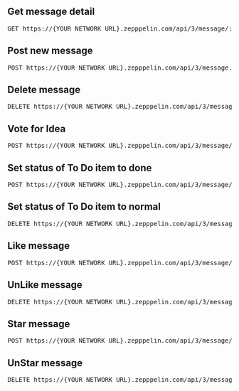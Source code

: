 
## Get message detail

<pre class="terminal">
GET https://{YOUR_NETWORK_URL}.zepppelin.com/api/3/message/:message_id.json
</pre>

## Post new message

<pre class="terminal">
POST https://{YOUR_NETWORK_URL}.zepppelin.com/api/3/message.json
</pre>

## Delete message

<pre class="terminal">
DELETE https://{YOUR_NETWORK_URL}.zepppelin.com/api/3/message/:message_id.json
</pre>

## Vote for Idea

<pre class="terminal">
POST https://{YOUR_NETWORK_URL}.zepppelin.com/api/3/message/vote.json
</pre>

## Set status of To Do item to done

<pre class="terminal">
POST https://{YOUR_NETWORK_URL}.zepppelin.com/api/3/message/done.json
</pre>

## Set status of To Do item to normal

<pre class="terminal">
DELETE https://{YOUR_NETWORK_URL}.zepppelin.com/api/3/message/done.json
</pre>

## Like message

<pre class="terminal">
POST https://{YOUR_NETWORK_URL}.zepppelin.com/api/3/message/like.json
</pre>

## UnLike message

<pre class="terminal">
DELETE https://{YOUR_NETWORK_URL}.zepppelin.com/api/3/message/like.json
</pre>

## Star message

<pre class="terminal">
POST https://{YOUR_NETWORK_URL}.zepppelin.com/api/3/message/star.json
</pre>

## UnStar message

<pre class="terminal">
DELETE https://{YOUR_NETWORK_URL}.zepppelin.com/api/3/message/star.json
</pre>
